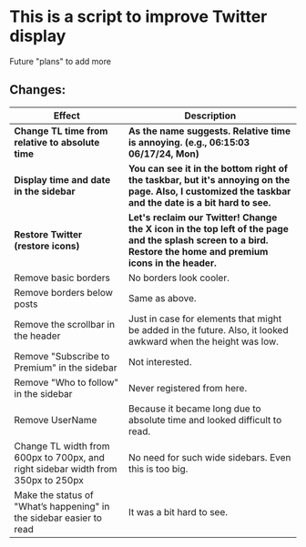 # This is a script to improve Twitter display

Future "plans" to add more

## Changes:

| Effect                                                                           | Description                                                                                                                                                     |
| -------------------------------------------------------------------------------- | --------------------------------------------------------------------------------------------------------------------------------------------------------------- |
| **Change TL time from relative to absolute time**                                | **As the name suggests. Relative time is annoying. (e.g., 06:15:03 06/17/24, Mon)**                                                                             |
| **Display time and date in the sidebar**                                         | **You can see it in the bottom right of the taskbar, but it's annoying on the page. Also, I customized the taskbar and the date is a bit hard to see.**         |
| **Restore Twitter (restore icons)**                                              | **Let's reclaim our Twitter! Change the X icon in the top left of the page and the splash screen to a bird. Restore the home and premium icons in the header.** |
| Remove basic borders                                                             | No borders look cooler.                                                                                                                                         |
| Remove borders below posts                                                       | Same as above.                                                                                                                                                  |
| Remove the scrollbar in the header                                               | Just in case for elements that might be added in the future. Also, it looked awkward when the height was low.                                                   |
| Remove "Subscribe to Premium" in the sidebar                                     | Not interested.                                                                                                                                                 |
| Remove "Who to follow" in the sidebar                                            | Never registered from here.                                                                                                                                     |
| Remove UserName                                                                  | Because it became long due to absolute time and looked difficult to read.                                                                                       |
| Change TL width from 600px to 700px, and right sidebar width from 350px to 250px | No need for such wide sidebars. Even this is too big.                                                                                                           |
| Make the status of "What’s happening" in the sidebar easier to read              | It was a bit hard to see.                                                                                                                                       |
